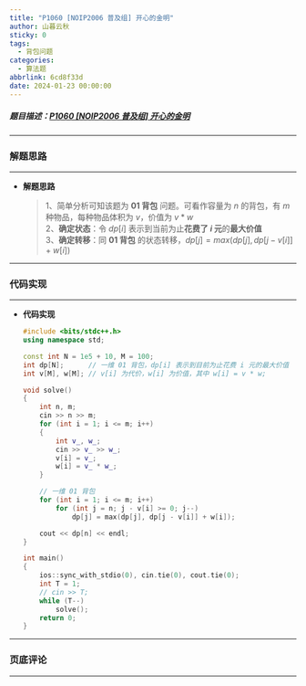 ```yaml
---
title: "P1060 [NOIP2006 普及组] 开心的金明"
author: 山暮云秋
sticky: 0
tags:
  - 背包问题
categories:
  - 算法题
abbrlink: 6cd8f33d
date: 2024-01-23 00:00:00
---
```


##### 题目描述：[P1060 [NOIP2006 普及组] 开心的金明](https://www.luogu.com.cn/problem/P1060)

---

### **解题思路**

---

- **解题思路**

  > 1、简单分析可知该题为 **01 背包** 问题。可看作容量为 $n$ 的背包，有 $m$ 种物品，每种物品体积为 $v$，价值为 $v * w$  
  > 2、**确定状态**：令 $dp[i]$ 表示到当前为止**花费了 $i$ 元**的**最大价值**  
  > 3、**确定转移**：同 **01 背包** 的状态转移，$dp[j] = max(dp[j], dp[j - v[i]] + w[i])$

---

### **代码实现**

---

- **代码实现**

  ```cpp
  #include <bits/stdc++.h>
  using namespace std;

  const int N = 1e5 + 10, M = 100;
  int dp[N];      // 一维 01 背包，dp[i] 表示到目前为止花费 i 元的最大价值
  int v[M], w[M]; // v[i] 为代价，w[i] 为价值，其中 w[i] = v * w;

  void solve()
  {
      int n, m;
      cin >> n >> m;
      for (int i = 1; i <= m; i++)
      {
          int v_, w_;
          cin >> v_ >> w_;
          v[i] = v_;
          w[i] = v_ * w_;
      }

      // 一维 01 背包
      for (int i = 1; i <= m; i++)
          for (int j = n; j - v[i] >= 0; j--)
              dp[j] = max(dp[j], dp[j - v[i]] + w[i]);

      cout << dp[n] << endl;
  }

  int main()
  {
      ios::sync_with_stdio(0), cin.tie(0), cout.tie(0);
      int T = 1;
      // cin >> T;
      while (T--)
          solve();
      return 0;
  }
  ```

---

### **页底评论**

---
